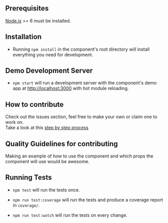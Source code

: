 ## Prerequisites

[Node.js](http://nodejs.org/) >= 6 must be installed.

## Installation

- Running `npm install` in the component's root directory will install everything you need for development.

## Demo Development Server

- `npm start` will run a development server with the component's demo app at [http://localhost:3000](http://localhost:3000) with hot module reloading.

## How to contribute 
Check out the issues section, feel free to make your own or claim one to work on.  
Take a look at this [step by step process](https://www.digitalocean.com/community/tutorials/how-to-create-a-pull-request-on-github)

## Quality Guidelines for contributing 

Making an example of how to use the component and which props the component will use would be awesome. 

## Running Tests

- `npm test` will run the tests once.

- `npm run test:coverage` will run the tests and produce a coverage report in `coverage/`.

- `npm run test:watch` will run the tests on every change.

